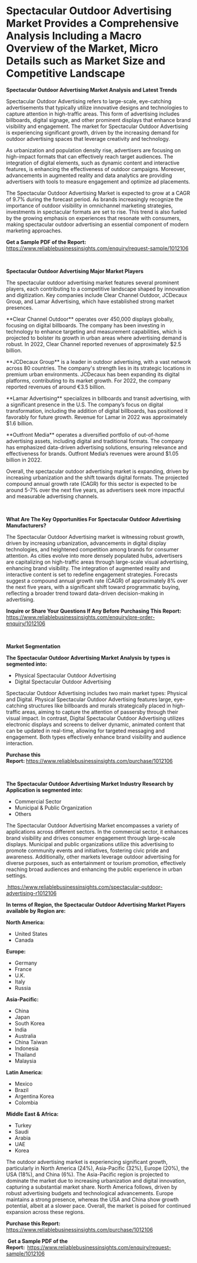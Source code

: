 <p><h1>Spectacular Outdoor Advertising Market Provides a Comprehensive Analysis Including a Macro Overview of the Market, Micro Details such as Market Size and Competitive Landscape</h1></p><p><strong>Spectacular Outdoor Advertising Market Analysis and Latest Trends</strong></p>
<p><p>Spectacular Outdoor Advertising refers to large-scale, eye-catching advertisements that typically utilize innovative designs and technologies to capture attention in high-traffic areas. This form of advertising includes billboards, digital signage, and other prominent displays that enhance brand visibility and engagement. The market for Spectacular Outdoor Advertising is experiencing significant growth, driven by the increasing demand for outdoor advertising spaces that leverage creativity and technology.</p><p>As urbanization and population density rise, advertisers are focusing on high-impact formats that can effectively reach target audiences. The integration of digital elements, such as dynamic content and interactive features, is enhancing the effectiveness of outdoor campaigns. Moreover, advancements in augmented reality and data analytics are providing advertisers with tools to measure engagement and optimize ad placements.</p><p>The Spectacular Outdoor Advertising Market is expected to grow at a CAGR of 9.7% during the forecast period. As brands increasingly recognize the importance of outdoor visibility in omnichannel marketing strategies, investments in spectacular formats are set to rise. This trend is also fueled by the growing emphasis on experiences that resonate with consumers, making spectacular outdoor advertising an essential component of modern marketing approaches.</p></p>
<p><strong>Get a Sample PDF of the Report:&nbsp;</strong> <a href="https://www.reliablebusinessinsights.com/enquiry/request-sample/1012106?utm_campaign=3072&utm_medium=2&utm_source=Github&utm_content=ia&utm_term=17042025&utm_id=spectacular-outdoor-advertising">https://www.reliablebusinessinsights.com/enquiry/request-sample/1012106</a></p>
<p>&nbsp;</p>
<p><strong>Spectacular Outdoor Advertising Major Market Players</strong></p>
<p><p>The spectacular outdoor advertising market features several prominent players, each contributing to a competitive landscape shaped by innovation and digitization. Key companies include Clear Channel Outdoor, JCDecaux Group, and Lamar Advertising, which have established strong market presences.</p><p>**Clear Channel Outdoor** operates over 450,000 displays globally, focusing on digital billboards. The company has been investing in technology to enhance targeting and measurement capabilities, which is projected to bolster its growth in urban areas where advertising demand is robust. In 2022, Clear Channel reported revenues of approximately $2.5 billion.</p><p>**JCDecaux Group** is a leader in outdoor advertising, with a vast network across 80 countries. The company's strength lies in its strategic locations in premium urban environments. JCDecaux has been expanding its digital platforms, contributing to its market growth. For 2022, the company reported revenues of around €3.5 billion.</p><p>**Lamar Advertising** specializes in billboards and transit advertising, with a significant presence in the U.S. The company’s focus on digital transformation, including the addition of digital billboards, has positioned it favorably for future growth. Revenue for Lamar in 2022 was approximately $1.6 billion.</p><p>**Outfront Media** operates a diversified portfolio of out-of-home advertising assets, including digital and traditional formats. The company has emphasized data-driven advertising solutions, ensuring relevance and effectiveness for brands. Outfront Media’s revenues were around $1.05 billion in 2022.</p><p>Overall, the spectacular outdoor advertising market is expanding, driven by increasing urbanization and the shift towards digital formats. The projected compound annual growth rate (CAGR) for this sector is expected to be around 5-7% over the next five years, as advertisers seek more impactful and measurable advertising channels.</p></p>
<p>&nbsp;</p>
<p><strong>What Are The Key Opportunities For Spectacular Outdoor Advertising Manufacturers?</strong></p>
<p><p>The Spectacular Outdoor Advertising market is witnessing robust growth, driven by increasing urbanization, advancements in digital display technologies, and heightened competition among brands for consumer attention. As cities evolve into more densely populated hubs, advertisers are capitalizing on high-traffic areas through large-scale visual advertising, enhancing brand visibility. The integration of augmented reality and interactive content is set to redefine engagement strategies. Forecasts suggest a compound annual growth rate (CAGR) of approximately 8% over the next five years, with a significant shift toward programmatic buying, reflecting a broader trend toward data-driven decision-making in advertising.</p></p>
<p><strong>Inquire or Share Your Questions If Any Before Purchasing This Report:</strong> <a href="https://www.reliablebusinessinsights.com/enquiry/pre-order-enquiry/1012106?utm_campaign=3072&utm_medium=2&utm_source=Github&utm_content=ia&utm_term=17042025&utm_id=spectacular-outdoor-advertising">https://www.reliablebusinessinsights.com/enquiry/pre-order-enquiry/1012106</a></p>
<p>&nbsp;</p>
<p><strong>Market Segmentation</strong></p>
<p><strong>The Spectacular Outdoor Advertising Market Analysis by types is segmented into:</strong></p>
<p><ul><li>Physical Spectacular Outdoor Advertising</li><li>Digital Spectacular Outdoor Advertising</li></ul></p>
<p><p>Spectacular Outdoor Advertising includes two main market types: Physical and Digital. Physical Spectacular Outdoor Advertising features large, eye-catching structures like billboards and murals strategically placed in high-traffic areas, aiming to capture the attention of passersby through their visual impact. In contrast, Digital Spectacular Outdoor Advertising utilizes electronic displays and screens to deliver dynamic, animated content that can be updated in real-time, allowing for targeted messaging and engagement. Both types effectively enhance brand visibility and audience interaction.</p></p>
<p><strong>Purchase this Report:&nbsp;</strong><a href="https://www.reliablebusinessinsights.com/purchase/1012106?utm_campaign=3072&utm_medium=2&utm_source=Github&utm_content=ia&utm_term=17042025&utm_id=spectacular-outdoor-advertising">https://www.reliablebusinessinsights.com/purchase/1012106</a></p>
<p>&nbsp;</p>
<p><strong>The Spectacular Outdoor Advertising Market Industry Research by Application is segmented into:</strong></p>
<p><ul><li>Commercial Sector</li><li>Municipal & Public Organization</li><li>Others</li></ul></p>
<p><p>The Spectacular Outdoor Advertising Market encompasses a variety of applications across different sectors. In the commercial sector, it enhances brand visibility and drives consumer engagement through large-scale displays. Municipal and public organizations utilize this advertising to promote community events and initiatives, fostering civic pride and awareness. Additionally, other markets leverage outdoor advertising for diverse purposes, such as entertainment or tourism promotion, effectively reaching broad audiences and enhancing the public experience in urban settings.</p></p>
<p><a href="https://www.reliablebusinessinsights.com/spectacular-outdoor-advertising-r1012106?utm_campaign=3072&utm_medium=2&utm_source=Github&utm_content=ia&utm_term=17042025&utm_id=spectacular-outdoor-advertising">&nbsp;https://www.reliablebusinessinsights.com/spectacular-outdoor-advertising-r1012106</a></p>
<p><strong>In terms of Region, the Spectacular Outdoor Advertising Market Players available by Region are:</strong></p>
<p>
    <p> <strong> North America: </strong>
        <ul>
            <li>United States</li>
            <li>Canada</li>
        </ul>
        </p> 
    <p> <strong> Europe: </strong>
        <ul>
            <li>Germany</li>
            <li>France</li>
            <li>U.K.</li>
            <li>Italy</li>
            <li>Russia</li>
        </ul>
        </p> 
    <p> <strong> Asia-Pacific: </strong>
        <ul>
            <li>China</li>
            <li>Japan</li>
            <li>South Korea</li>
            <li>India</li>
            <li>Australia</li>
            <li>China Taiwan</li>
            <li>Indonesia</li>
            <li>Thailand</li>
            <li>Malaysia</li>
        </ul>
        </p> 
    <p> <strong> Latin America: </strong>
        <ul>
            <li>Mexico</li>
            <li>Brazil</li>
            <li>Argentina Korea</li>
            <li>Colombia</li>
        </ul>
        </p> 
    <p> <strong> Middle East & Africa: </strong>
        <ul>
            <li>Turkey</li>
            <li>Saudi</li>
            <li>Arabia</li>
            <li>UAE</li>
            <li>Korea</li>
        </ul>
    </p>
    </p>
<p><p>The outdoor advertising market is experiencing significant growth, particularly in North America (24%), Asia-Pacific (32%), Europe (20%), the USA (18%), and China (6%). The Asia-Pacific region is projected to dominate the market due to increasing urbanization and digital innovation, capturing a substantial market share. North America follows, driven by robust advertising budgets and technological advancements. Europe maintains a strong presence, whereas the USA and China show growth potential, albeit at a slower pace. Overall, the market is poised for continued expansion across these regions.</p></p>
<p><strong>Purchase this Report: </strong><a href="https://www.reliablebusinessinsights.com/purchase/1012106?utm_campaign=3072&utm_medium=2&utm_source=Github&utm_content=ia&utm_term=17042025&utm_id=spectacular-outdoor-advertising">https://www.reliablebusinessinsights.com/purchase/1012106</a></p>
<p>&nbsp;<strong>Get a Sample PDF of the Report:&nbsp;&nbsp;</strong><a href="https://www.reliablebusinessinsights.com/enquiry/request-sample/1012106?utm_campaign=3072&utm_medium=2&utm_source=Github&utm_content=ia&utm_term=17042025&utm_id=spectacular-outdoor-advertising">https://www.reliablebusinessinsights.com/enquiry/request-sample/1012106</a></p>
<p><strong></strong></p>
<p><p></p><p></p><p></p></p>